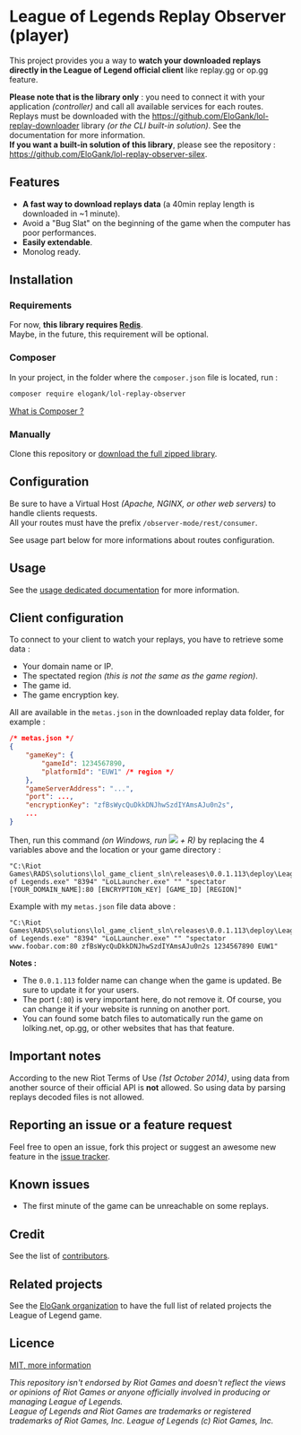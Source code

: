 League of Legends Replay Observer (player)
====================================

This project provides you a way to **watch your downloaded replays directly in the League of Legend official client** like replay.gg or op.gg feature.

**Please note that is the library only** : you need to connect it with your application *(controller)* and call all available services for each routes. Replays must be downloaded with the https://github.com/EloGank/lol-replay-downloader library *(or the CLI built-in solution)*. See the documentation for more information.  
**If you want a built-in solution of this library**, please see the repository : https://github.com/EloGank/lol-replay-observer-silex.

## Features

* **A fast way to download replays data** (a 40min replay length is downloaded in ~1 minute).
* Avoid a "Bug Slat" on the beginning of the game when the computer has poor performances.
* **Easily extendable**.
* Monolog ready.

## Installation

### Requirements

For now, **this library requires [Redis](http://redis.io/)**.  
Maybe, in the future, this requirement will be optional.

### Composer

In your project, in the folder where the `composer.json` file is located, run :

``` bash
composer require elogank/lol-replay-observer
```

[What is Composer ?](https://getcomposer.org)

### Manually

Clone this repository or [download the full zipped library](https://github.com/EloGank/lol-replay-downloader/archive/master.zip).

## Configuration

Be sure to have a Virtual Host *(Apache, NGINX, or other web servers)* to handle clients requests.  
All your routes must have the prefix `/observer-mode/rest/consumer`.

See usage part below for more informations about routes configuration.

## Usage

See the [usage dedicated documentation](./docs/usage.md) for more information.

## Client configuration

To connect to your client to watch your replays, you have to retrieve some data :

* Your domain name or IP.
* The spectated region *(this is not the same as the game region)*.
* The game id.
* The game encryption key.

All are available in the `metas.json` in the downloaded replay data folder, for example :

``` json
/* metas.json */
{
    "gameKey": {
        "gameId": 1234567890,
        "platformId": "EUW1" /* region */
    },
    "gameServerAddress": "...",
    "port": ...,
    "encryptionKey": "zfBsWycQuDkkDNJhwSzdIYAmsAJu0n2s",
    ...
}
```

Then, run this command *(on Windows, run ![](http://res1.windows.microsoft.com/resbox/en/6.3/main/aa922834-ed43-40f1-8830-d5507badb56c_39.jpg) + R)* by replacing the 4 variables above and the location or your game directory :

```
"C:\Riot Games\RADS\solutions\lol_game_client_sln\releases\0.0.1.113\deploy\League of Legends.exe" "8394" "LoLLauncher.exe" "" "spectator [YOUR_DOMAIN_NAME]:80 [ENCRYPTION_KEY] [GAME_ID] [REGION]"
```

Example with my `metas.json` file data above :

```
"C:\Riot Games\RADS\solutions\lol_game_client_sln\releases\0.0.1.113\deploy\League of Legends.exe" "8394" "LoLLauncher.exe" "" "spectator www.foobar.com:80 zfBsWycQuDkkDNJhwSzdIYAmsAJu0n2s 1234567890 EUW1"
```

**Notes :**

* The `0.0.1.113` folder name can change when the game is updated. Be sure to update it for your users.
* The port (`:80`) is very important here, do not remove it. Of course, you can change it if your website is running on another port.
* You can found some batch files to automatically run the game on lolking.net, op.gg, or other websites that has that feature.

## Important notes

According to the new Riot Terms of Use *(1st October 2014)*, using data from another source of their official API is **not** allowed. So using data by parsing replays decoded files is not allowed.

## Reporting an issue or a feature request

Feel free to open an issue, fork this project or suggest an awesome new feature in the [issue tracker](https://github.com/EloGank/lol-replay-observer/issues).  

## Known issues

* The first minute of the game can be unreachable on some replays.

## Credit

See the list of [contributors](https://github.com/EloGank/lol-replay-observer/graphs/contributors).

## Related projects

See the [EloGank organization](https://github.com/EloGank) to have the full list of related projects the League of Legend game.

## Licence

[MIT, more information](./LICENSE)

*This repository isn't endorsed by Riot Games and doesn't reflect the views or opinions of Riot Games or anyone officially involved in producing or managing League of Legends.  
League of Legends and Riot Games are trademarks or registered trademarks of Riot Games, Inc. League of Legends (c) Riot Games, Inc.*
